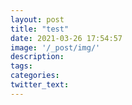 ```yaml
---
layout: post
title: "test"
date: 2021-03-26 17:54:57
image: '/_post/img/'
description:
tags:
categories:
twitter_text:
---
```


